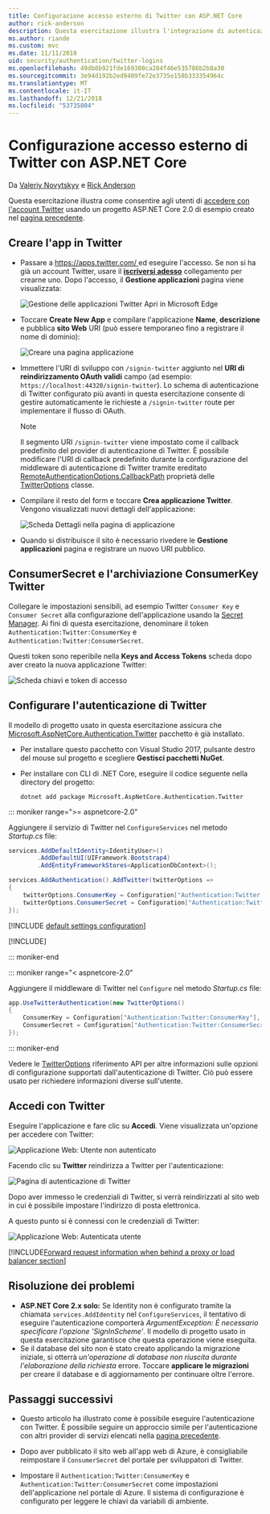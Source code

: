 ```yaml
---
title: Configurazione accesso esterno di Twitter con ASP.NET Core
author: rick-anderson
description: Questa esercitazione illustra l'integrazione di autenticazione dell'utente account Twitter in un'app ASP.NET Core esistente.
ms.author: riande
ms.custom: mvc
ms.date: 11/11/2018
uid: security/authentication/twitter-logins
ms.openlocfilehash: 49db8b921fde169380ca284f46e535786b2b8a30
ms.sourcegitcommit: 3e94d192b2ed9409fe72e3735e158b333354964c
ms.translationtype: MT
ms.contentlocale: it-IT
ms.lasthandoff: 12/21/2018
ms.locfileid: "53735804"
---
```

# <a name="twitter-external-login-setup-with-aspnet-core"></a>Configurazione accesso esterno di Twitter con ASP.NET Core

Da [Valeriy Novytskyy](https://github.com/01binary) e [Rick Anderson](https://twitter.com/RickAndMSFT)

Questa esercitazione illustra come consentire agli utenti di [accedere con l'account Twitter](https://dev.twitter.com/web/sign-in/desktop-browser) usando un progetto ASP.NET Core 2.0 di esempio creato nel [pagina precedente](xref:security/authentication/social/index).

## <a name="create-the-app-in-twitter"></a>Creare l'app in Twitter

* Passare a [ https://apps.twitter.com/ ](https://apps.twitter.com/) ed eseguire l'accesso. Se non si ha già un account Twitter, usare il **[iscriversi adesso](https://twitter.com/signup)** collegamento per crearne uno. Dopo l'accesso, il **Gestione applicazioni** pagina viene visualizzata:

  ![Gestione delle applicazioni Twitter Apri in Microsoft Edge](index/_static/TwitterAppManage.png)

* Toccare **Create New App** e compilare l'applicazione **Name**, **descrizione** e pubblica **sito Web** URI (può essere temporaneo fino a registrare il nome di dominio):

  ![Creare una pagina applicazione](index/_static/TwitterCreate.png)

* Immettere l'URI di sviluppo con `/signin-twitter` aggiunto nel **URI di reindirizzamento OAuth validi** campo (ad esempio: `https://localhost:44320/signin-twitter`). Lo schema di autenticazione di Twitter configurato più avanti in questa esercitazione consente di gestire automaticamente le richieste a `/signin-twitter` route per implementare il flusso di OAuth.

  > [!NOTE]
  > Il segmento URI `/signin-twitter` viene impostato come il callback predefinito del provider di autenticazione di Twitter. È possibile modificare l'URI di callback predefinito durante la configurazione del middleware di autenticazione di Twitter tramite ereditato [RemoteAuthenticationOptions.CallbackPath](/dotnet/api/microsoft.aspnetcore.authentication.remoteauthenticationoptions.callbackpath) proprietà delle [TwitterOptions](/dotnet/api/microsoft.aspnetcore.authentication.twitter.twitteroptions) classe.

* Compilare il resto del form e toccare **Crea applicazione Twitter**. Vengono visualizzati nuovi dettagli dell'applicazione:

  ![Scheda Dettagli nella pagina di applicazione](index/_static/TwitterAppDetails.png)

* Quando si distribuisce il sito è necessario rivedere le **Gestione applicazioni** pagina e registrare un nuovo URI pubblico.

## <a name="storing-twitter-consumerkey-and-consumersecret"></a>ConsumerSecret e l'archiviazione ConsumerKey Twitter

Collegare le impostazioni sensibili, ad esempio Twitter `Consumer Key` e `Consumer Secret` alla configurazione dell'applicazione usando la [Secret Manager](xref:security/app-secrets). Ai fini di questa esercitazione, denominare il token `Authentication:Twitter:ConsumerKey` e `Authentication:Twitter:ConsumerSecret`.

Questi token sono reperibile nella **Keys and Access Tokens** scheda dopo aver creato la nuova applicazione Twitter:

![Scheda chiavi e token di accesso](index/_static/TwitterKeys.png)

## <a name="configure-twitter-authentication"></a>Configurare l'autenticazione di Twitter

Il modello di progetto usato in questa esercitazione assicura che [Microsoft.AspNetCore.Authentication.Twitter](https://www.nuget.org/packages/Microsoft.AspNetCore.Authentication.Twitter) pacchetto è già installato.

* Per installare questo pacchetto con Visual Studio 2017, pulsante destro del mouse sul progetto e scegliere **Gestisci pacchetti NuGet**.
* Per installare con CLI di .NET Core, eseguire il codice seguente nella directory del progetto:

  `dotnet add package Microsoft.AspNetCore.Authentication.Twitter`

::: moniker range=">= aspnetcore-2.0"

Aggiungere il servizio di Twitter nel `ConfigureServices` nel metodo *Startup.cs* file:

```csharp
services.AddDefaultIdentity<IdentityUser>()
        .AddDefaultUI(UIFramework.Bootstrap4)
        .AddEntityFrameworkStores<ApplicationDbContext>();

services.AddAuthentication().AddTwitter(twitterOptions =>
{
    twitterOptions.ConsumerKey = Configuration["Authentication:Twitter:ConsumerKey"];
    twitterOptions.ConsumerSecret = Configuration["Authentication:Twitter:ConsumerSecret"];
});
```

[!INCLUDE [default settings configuration](includes/default-settings.md)]

[!INCLUDE[](includes/chain-auth-providers.md)]

::: moniker-end

::: moniker range="< aspnetcore-2.0"

Aggiungere il middleware di Twitter nel `Configure` nel metodo *Startup.cs* file:

```csharp
app.UseTwitterAuthentication(new TwitterOptions()
{
    ConsumerKey = Configuration["Authentication:Twitter:ConsumerKey"],
    ConsumerSecret = Configuration["Authentication:Twitter:ConsumerSecret"]
});
```

::: moniker-end

Vedere le [TwitterOptions](/dotnet/api/microsoft.aspnetcore.builder.twitteroptions) riferimento API per altre informazioni sulle opzioni di configurazione supportati dall'autenticazione di Twitter. Ciò può essere usato per richiedere informazioni diverse sull'utente.

## <a name="sign-in-with-twitter"></a>Accedi con Twitter

Eseguire l'applicazione e fare clic su **Accedi**. Viene visualizzata un'opzione per accedere con Twitter:

![Applicazione Web: Utente non autenticato](index/_static/DoneTwitter.png)

Facendo clic su **Twitter** reindirizza a Twitter per l'autenticazione:

![Pagina di autenticazione di Twitter](index/_static/TwitterLogin.png)

Dopo aver immesso le credenziali di Twitter, si verrà reindirizzati al sito web in cui è possibile impostare l'indirizzo di posta elettronica.

A questo punto si è connessi con le credenziali di Twitter:

![Applicazione Web: Autenticata utente](index/_static/Done.png)

[!INCLUDE[Forward request information when behind a proxy or load balancer section](includes/forwarded-headers-middleware.md)]

## <a name="troubleshooting"></a>Risoluzione dei problemi

* **ASP.NET Core 2.x solo:** Se Identity non è configurato tramite la chiamata `services.AddIdentity` nel `ConfigureServices`, il tentativo di eseguire l'autenticazione comporterà *ArgumentException: È necessario specificare l'opzione 'SignInScheme'*. Il modello di progetto usato in questa esercitazione garantisce che questa operazione viene eseguita.
* Se il database del sito non è stato creato applicando la migrazione iniziale, si otterrà *un'operazione di database non riuscita durante l'elaborazione della richiesta* errore. Toccare **applicare le migrazioni** per creare il database e di aggiornamento per continuare oltre l'errore.

## <a name="next-steps"></a>Passaggi successivi

* Questo articolo ha illustrato come è possibile eseguire l'autenticazione con Twitter. È possibile seguire un approccio simile per l'autenticazione con altri provider di servizi elencati nella [pagina precedente](xref:security/authentication/social/index).

* Dopo aver pubblicato il sito web all'app web di Azure, è consigliabile reimpostare il `ConsumerSecret` del portale per sviluppatori di Twitter.

* Impostare il `Authentication:Twitter:ConsumerKey` e `Authentication:Twitter:ConsumerSecret` come impostazioni dell'applicazione nel portale di Azure. Il sistema di configurazione è configurato per leggere le chiavi da variabili di ambiente.
